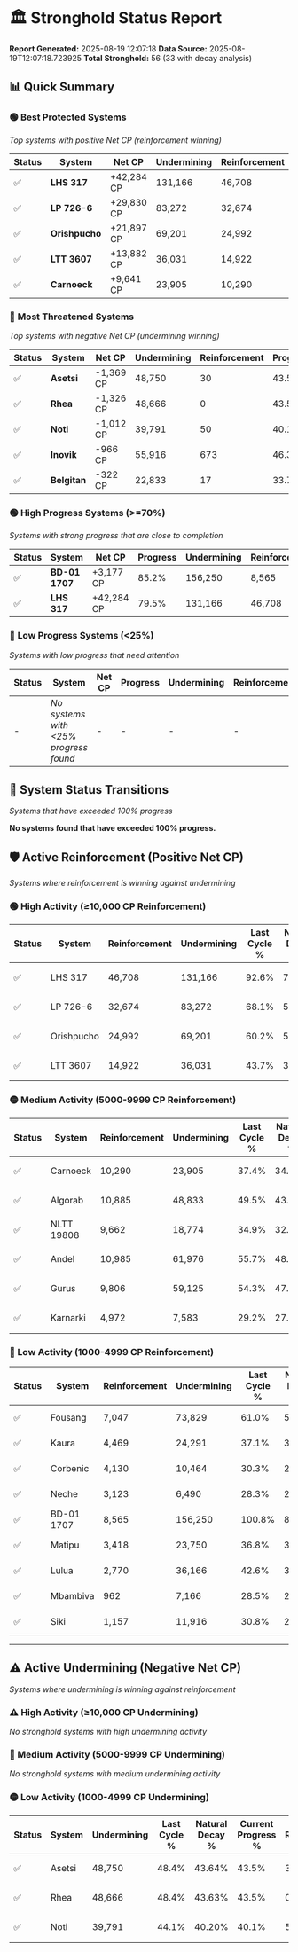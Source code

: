 # 🏛️ Stronghold Status Report

**Report Generated:** 2025-08-19 12:07:18
**Data Source:** 2025-08-19T12:07:18.723925
**Total Stronghold:** 56 (33 with decay analysis)

## 📊 Quick Summary

### 🟢 **Best Protected Systems**
*Top systems with positive Net CP (reinforcement winning)*

| Status | System | Net CP | Undermining | Reinforcement | Progress |
|--------|--------|--------|-------------|---------------|----------|
| ✅ | **LHS 317** | +42,284 CP | 131,166 | 46,708 | 79.5% |
| ✅ | **LP 726-6** | +29,830 CP | 83,272 | 32,674 | 59.8% |
| ✅ | **Orishpucho** | +21,897 CP | 69,201 | 24,992 | 53.3% |
| ✅ | **LTT 3607** | +13,882 CP | 36,031 | 14,922 | 40.1% |
| ✅ | **Carnoeck** | +9,641 CP | 23,905 | 10,290 | 35.0% |

### 🔴 **Most Threatened Systems**
*Top systems with negative Net CP (undermining winning)*

| Status | System | Net CP | Undermining | Reinforcement | Progress |
|--------|--------|--------|-------------|---------------|----------|
| ✅ | **Asetsi** | -1,369 CP | 48,750 | 30 | 43.5% |
| ✅ | **Rhea** | -1,326 CP | 48,666 | 0 | 43.5% |
| ✅ | **Noti** | -1,012 CP | 39,791 | 50 | 40.1% |
| ✅ | **Inovik** | -966 CP | 55,916 | 673 | 46.3% |
| ✅ | **Belgitan** | -322 CP | 22,833 | 17 | 33.7% |

### 🟢 **High Progress Systems (>=70%)**
*Systems with strong progress that are close to completion*

| Status | System | Net CP | Progress | Undermining | Reinforcement |
|--------|--------|--------|----------|-------------|---------------|
| ✅ | **BD-01 1707** | +3,177 CP | 85.2% | 156,250 | 8,565 |
| ✅ | **LHS 317** | +42,284 CP | 79.5% | 131,166 | 46,708 |

### 🔴 **Low Progress Systems (<25%)**
*Systems with low progress that need attention*

| Status | System | Net CP | Progress | Undermining | Reinforcement |
|--------|--------|--------|----------|-------------|---------------|
| - | *No systems with <25% progress found* | - | - | - | - |
## 🔄 System Status Transitions
*Systems that have exceeded 100% progress*

**No systems found that have exceeded 100% progress.**

## 🛡️ Active Reinforcement (Positive Net CP)
*Systems where reinforcement is winning against undermining*

### 🟢 High Activity (≥10,000 CP Reinforcement)

| Status | System | Reinforcement | Undermining | Last Cycle % | Natural Decay % | Current Progress % | Current CP | Net CP | Activity |
|--------|--------|---------------|-------------|--------------|-----------------|-------------------|------------|--------|----------|
| ✅ | LHS 317 | 46,708 | 131,166 | 92.6% | 75.27% | 79.5% | 795,000 | +42,284 | 🟢 High Reinforcement |
| ✅ | LP 726-6 | 32,674 | 83,272 | 68.1% | 56.82% | 59.8% | 598,000 | +29,830 | 🟢 High Reinforcement |
| ✅ | Orishpucho | 24,992 | 69,201 | 60.2% | 51.11% | 53.3% | 532,999 | +21,897 | 🟢 High Reinforcement |
| ✅ | LTT 3607 | 14,922 | 36,031 | 43.7% | 38.71% | 40.1% | 401,000 | +13,882 | 🟢 High Reinforcement |

### 🟡 Medium Activity (5000-9999 CP Reinforcement)

| Status | System | Reinforcement | Undermining | Last Cycle % | Natural Decay % | Current Progress % | Current CP | Net CP | Activity |
|--------|--------|---------------|-------------|--------------|-----------------|-------------------|------------|--------|----------|
| ✅ | Carnoeck | 10,290 | 23,905 | 37.4% | 34.04% | 35.0% | 350,000 | +9,641 | 🟡 Medium Reinforcement |
| ✅ | Algorab | 10,885 | 48,833 | 49.5% | 43.66% | 44.6% | 446,000 | +9,449 | 🟡 Medium Reinforcement |
| ✅ | NLTT 19808 | 9,662 | 18,774 | 34.9% | 32.08% | 33.0% | 330,000 | +9,228 | 🟡 Medium Reinforcement |
| ✅ | Andel | 10,985 | 61,976 | 55.7% | 48.61% | 49.5% | 495,000 | +8,853 | 🟡 Medium Reinforcement |
| ✅ | Gurus | 9,806 | 59,125 | 54.3% | 47.60% | 48.4% | 484,000 | +7,982 | 🟡 Medium Reinforcement |
| ✅ | Karnarki | 4,972 | 7,583 | 29.2% | 27.88% | 28.4% | 284,000 | +5,197 | 🟡 Medium Reinforcement |

### 🔴 Low Activity (1000-4999 CP Reinforcement)

| Status | System | Reinforcement | Undermining | Last Cycle % | Natural Decay % | Current Progress % | Current CP | Net CP | Activity |
|--------|--------|---------------|-------------|--------------|-----------------|-------------------|------------|--------|----------|
| ✅ | Fousang | 7,047 | 73,829 | 61.0% | 53.15% | 53.6% | 536,000 | +4,455 | 🔵 Low Reinforcement |
| ✅ | Kaura | 4,469 | 24,291 | 37.1% | 34.29% | 34.7% | 347,000 | +4,077 | 🔵 Low Reinforcement |
| ✅ | Corbenic | 4,130 | 10,464 | 30.3% | 28.90% | 29.3% | 293,000 | +4,026 | 🔵 Low Reinforcement |
| ✅ | Neche | 3,123 | 6,490 | 28.3% | 27.38% | 27.7% | 276,999 | +3,188 | 🔵 Low Reinforcement |
| ✅ | BD-01 1707 | 8,565 | 156,250 | 100.8% | 84.88% | 85.2% | 852,000 | +3,177 | 🔵 Low Reinforcement |
| ✅ | Matipu | 3,418 | 23,750 | 36.8% | 34.09% | 34.4% | 344,000 | +3,068 | 🔵 Low Reinforcement |
| ✅ | Lulua | 2,770 | 36,166 | 42.6% | 38.81% | 39.0% | 390,000 | +1,853 | 🔵 Low Reinforcement |
| ✅ | Mbambiva | 962 | 7,166 | 28.5% | 27.69% | 27.8% | 278,000 | +1,121 | 🔵 Low Reinforcement |
| ✅ | Siki | 1,157 | 11,916 | 30.8% | 29.49% | 29.6% | 296,000 | +1,091 | 🔵 Low Reinforcement |


---

## ⚠️ Active Undermining (Negative Net CP)
*Systems where undermining is winning against reinforcement*

### ⚠️ High Activity (≥10,000 CP Undermining)

*No stronghold systems with high undermining activity*

### 🔶 Medium Activity (5000-9999 CP Undermining)

*No stronghold systems with medium undermining activity*

### 🟡 Low Activity (1000-4999 CP Undermining)

| Status | System | Undermining | Last Cycle % | Natural Decay % | Current Progress % | Reinforcement | Current CP | Net CP | Activity |
|--------|--------|-------------|--------------|-----------------|-------------------|---------------|------------|--------|----------|
| ✅ | Asetsi | 48,750 | 48.4% | 43.64% | 43.5% | 30 | 435,000 | -1,369 | 🟡 Low Undermining |
| ✅ | Rhea | 48,666 | 48.4% | 43.63% | 43.5% | 0 | 435,000 | -1,326 | 🟡 Low Undermining |
| ✅ | Noti | 39,791 | 44.1% | 40.20% | 40.1% | 50 | 401,000 | -1,012 | 🟡 Low Undermining |
